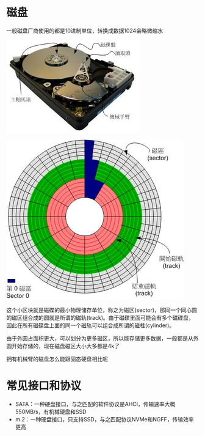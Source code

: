 # 磁盘
一般磁盘厂商使用的都是10进制单位，转换成数据1024会略微缩水

![](img/13.jpg)

![](img/12.jpg)

这个小区块就是磁碟的最小物理储存单位，称之为磁区(sector)，那同一个同心圆的磁区组合成的圆就是所谓的磁轨(track)。由于磁碟里面可能会有多个磁碟盘，因此在所有磁碟盘上面的同一个磁轨可以组合成所谓的磁柱(cylinder)。

由于外圆占面积更大，可以划分为更多磁区，所以能存储更多数据，一般都是从外圆开始存储的，现在磁盘磁区大小大多都是4k了

拥有机械臂的磁盘怎么能跟固态硬盘相比呢

# 常见接口和协议
- SATA：一种硬盘接口，与之匹配的软件协议是AHCI，传输速率大概550MB/s，有机械硬盘和SSD
- m.2：一种硬盘接口，只支持SSD，与之匹配协议NVMe和NGFF，传输效率更高
